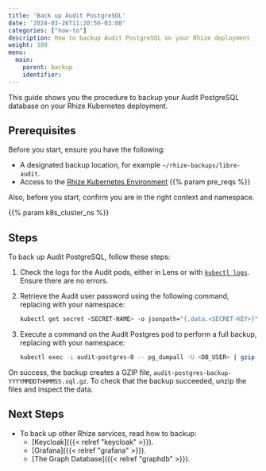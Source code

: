 ```yaml
---
title: 'Back up Audit PostgreSQL'
date: '2024-03-26T11:20:56-03:00'
categories: ["how-to"]
description: How to backup Audit PostgreSQL on your Rhize deployment
weight: 300
menu:
  main:
    parent: backup
    identifier:
---
```


This guide shows you the procedure to backup your Audit PostgreSQL database on your Rhize Kubernetes deployment.

## Prerequisites

Before you start, ensure you have the following:

- A designated backup location, for example `~/rhize-backups/libre-audit`.
- Access to the [Rhize Kubernetes Environment](/deploy/install/setup-kubernetes)
{{% param pre_reqs %}}


Also, before you start, confirm you are in the right context and namespace.

{{% param k8s_cluster_ns %}}

## Steps

To back up Audit PostgreSQL, follow these steps:

1. Check the logs for the Audit pods, either in Lens or with [`kubectl logs`](https://kubernetes.io/docs/reference/generated/kubectl/kubectl-commands#logs).
    Ensure there are no errors.

1. Retrieve the Audit user password using the following command, replacing <namespace> with your namespace:


    ```bash
    kubectl get secret <SECRET-NAME> -o jsonpath="{.data.<SECRET-KEY>}" | base64 --decode
    ```

1. Execute a command on the Audit Postgres pod to perform a full backup, replacing <NAMESPACE> with your namespace:

    ```bash
    kubectl exec -i audit-postgres-0 -- pg_dumpall -U <DB_USER> | gzip > audit-postgres-backup-$(date +"%Y%m%dT%I%M%p").sql.gz
    ```

On success, the backup creates a GZIP file, `audit-postgres-backup-YYYYMMDDTHHMMSS.sql.gz`.
To check that the backup succeeded, unzip the files and inspect the data.

## Next Steps

- To back up other Rhize services, read how to backup:
  - [Keycloak]({{< relref "keycloak" >}}).
  - [Grafana]({{< relref "grafana" >}}).
  - [The Graph Database]({{< relref "graphdb" >}}).
